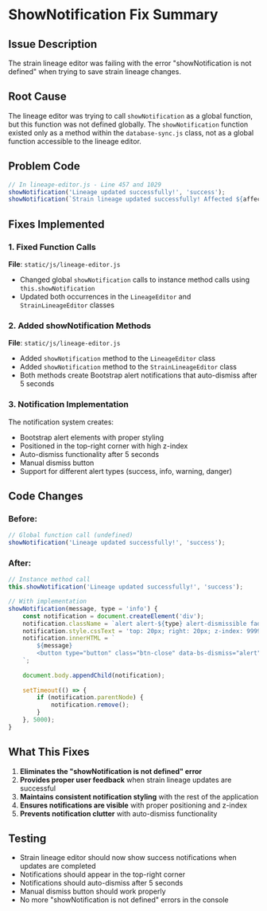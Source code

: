 # ShowNotification Fix Summary

## Issue Description
The strain lineage editor was failing with the error "showNotification is not defined" when trying to save strain lineage changes.

## Root Cause
The lineage editor was trying to call `showNotification` as a global function, but this function was not defined globally. The `showNotification` function existed only as a method within the `database-sync.js` class, not as a global function accessible to the lineage editor.

## Problem Code
```javascript
// In lineage-editor.js - Line 457 and 1029
showNotification('Lineage updated successfully!', 'success');
showNotification(`Strain lineage updated successfully! Affected ${affectedCount} products.`, 'success');
```

## Fixes Implemented

### 1. Fixed Function Calls
**File**: `static/js/lineage-editor.js`
- Changed global `showNotification` calls to instance method calls using `this.showNotification`
- Updated both occurrences in the `LineageEditor` and `StrainLineageEditor` classes

### 2. Added showNotification Methods
**File**: `static/js/lineage-editor.js`
- Added `showNotification` method to the `LineageEditor` class
- Added `showNotification` method to the `StrainLineageEditor` class
- Both methods create Bootstrap alert notifications that auto-dismiss after 5 seconds

### 3. Notification Implementation
The notification system creates:
- Bootstrap alert elements with proper styling
- Positioned in the top-right corner with high z-index
- Auto-dismiss functionality after 5 seconds
- Manual dismiss button
- Support for different alert types (success, info, warning, danger)

## Code Changes

### Before:
```javascript
// Global function call (undefined)
showNotification('Lineage updated successfully!', 'success');
```

### After:
```javascript
// Instance method call
this.showNotification('Lineage updated successfully!', 'success');

// With implementation
showNotification(message, type = 'info') {
    const notification = document.createElement('div');
    notification.className = `alert alert-${type} alert-dismissible fade show position-fixed`;
    notification.style.cssText = 'top: 20px; right: 20px; z-index: 9999; min-width: 300px;';
    notification.innerHTML = `
        ${message}
        <button type="button" class="btn-close" data-bs-dismiss="alert"></button>
    `;
    
    document.body.appendChild(notification);
    
    setTimeout(() => {
        if (notification.parentNode) {
            notification.remove();
        }
    }, 5000);
}
```

## What This Fixes
1. **Eliminates the "showNotification is not defined" error**
2. **Provides proper user feedback** when strain lineage updates are successful
3. **Maintains consistent notification styling** with the rest of the application
4. **Ensures notifications are visible** with proper positioning and z-index
5. **Prevents notification clutter** with auto-dismiss functionality

## Testing
- Strain lineage editor should now show success notifications when updates are completed
- Notifications should appear in the top-right corner
- Notifications should auto-dismiss after 5 seconds
- Manual dismiss button should work properly
- No more "showNotification is not defined" errors in the console 